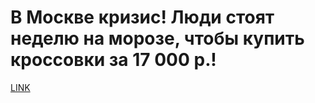 # В Москве кризис! Люди стоят неделю на морозе, чтобы купить кроссовки за 17 000 р.!



[LINK](https://varlamov.ru/2141441.html)